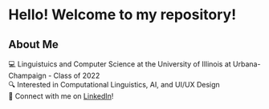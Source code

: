 # Hello! Welcome to my repository!
## About Me
:computer: Linguistuics and Computer Science at the University of Illinois at Urbana-Champaign - Class of 2022  
:mag: Interested in Computational Linguistics, AI, and UI/UX Design  
:handshake: Connect with me on [LinkedIn](https://www.linkedin.com/in/anjolee-rice/)!
